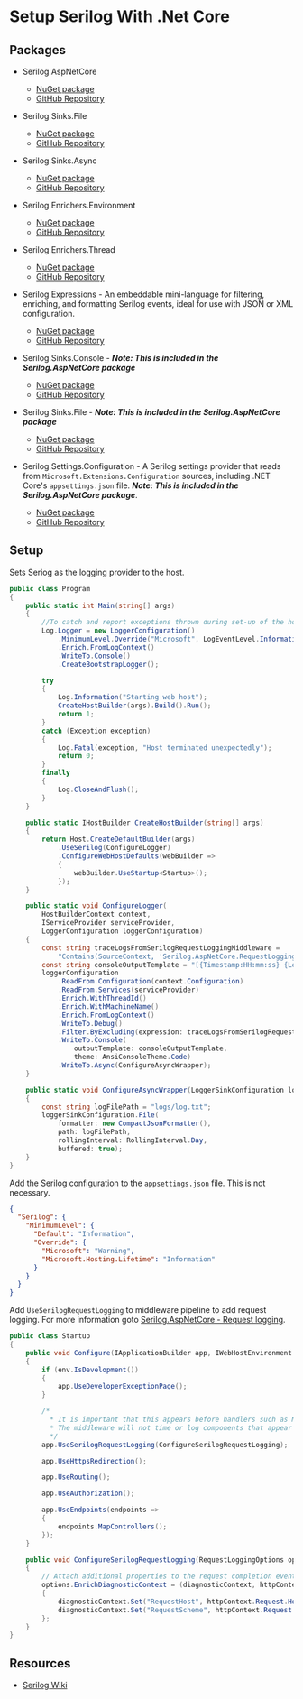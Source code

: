 # Setup Serilog With .Net Core

## Packages

- Serilog.AspNetCore
  - [NuGet package](https://www.nuget.org/packages/Serilog.AspNetCore)
  - [GitHub Repository](https://github.com/serilog/serilog-aspnetcore)

- Serilog.Sinks.File
  - [NuGet package](https://www.nuget.org/packages/Serilog.Sinks.File)
  - [GitHub Repository](https://github.com/serilog/serilog-sinks-file)

- Serilog.Sinks.Async
  - [NuGet package](https://www.nuget.org/packages/serilog.sinks.async)
  - [GitHub Repository](https://github.com/serilog/serilog-sinks-async)

- Serilog.Enrichers.Environment
  - [NuGet package](https://www.nuget.org/packages/Serilog.Enrichers.Environment)
  - [GitHub Repository](https://github.com/serilog/serilog-enrichers-environment)

- Serilog.Enrichers.Thread
  - [NuGet package](https://www.nuget.org/packages/Serilog.Enrichers.Thread)
  - [GitHub Repository](https://github.com/serilog/serilog-enrichers-thread)

- Serilog.Expressions - An embeddable mini-language for filtering, enriching, and formatting Serilog events, ideal for use with JSON or XML configuration.
  - [NuGet package](https://www.nuget.org/packages/Serilog.Expressions)
  - [GitHub Repository](https://github.com/serilog/serilog-expressions)

- Serilog.Sinks.Console - ***Note: This is included in the Serilog.AspNetCore package***
  - [NuGet package](https://www.nuget.org/packages/serilog.sinks.console)
  - [GitHub Repository](https://github.com/serilog/serilog-sinks-console)

- Serilog.Sinks.File - ***Note: This is included in the Serilog.AspNetCore package***
  - [NuGet package](https://www.nuget.org/packages/Serilog.Sinks.File)
  - [GitHub Repository](https://github.com/serilog/serilog-sinks-file)

- Serilog.Settings.Configuration - A Serilog settings provider that reads from `Microsoft.Extensions.Configuration` sources, including .NET Core's `appsettings.json` file. ***Note: This is included in the Serilog.AspNetCore package***.
  - [NuGet package](https://www.nuget.org/packages/serilog.settings.configuration)
  - [GitHub Repository](https://github.com/serilog/serilog-settings-configuration)

## Setup

  Sets Seriog as the logging provider to the host.

  ```csharp
  public class Program
  {
      public static int Main(string[] args)
      {
          //To catch and report exceptions thrown during set-up of the host
          Log.Logger = new LoggerConfiguration()
              .MinimumLevel.Override("Microsoft", LogEventLevel.Information)
              .Enrich.FromLogContext()
              .WriteTo.Console()
              .CreateBootstrapLogger();

          try
          {
              Log.Information("Starting web host");
              CreateHostBuilder(args).Build().Run();
              return 1;
          }
          catch (Exception exception)
          {
              Log.Fatal(exception, "Host terminated unexpectedly");
              return 0;
          }
          finally
          {
              Log.CloseAndFlush();
          }
      }

      public static IHostBuilder CreateHostBuilder(string[] args)
      {
          return Host.CreateDefaultBuilder(args)
              .UseSerilog(ConfigureLogger)
              .ConfigureWebHostDefaults(webBuilder =>
              {
                  webBuilder.UseStartup<Startup>();
              });
      }

      public static void ConfigureLogger(
          HostBuilderContext context, 
          IServiceProvider serviceProvider, 
          LoggerConfiguration loggerConfiguration)
      {
          const string traceLogsFromSerilogRequestLoggingMiddleware = 
              "Contains(SourceContext, 'Serilog.AspNetCore.RequestLoggingMiddleware') and (@l = 'Verbose')";
          const string consoleOutputTemplate = "[{Timestamp:HH:mm:ss} {Level:u3}] {Message:lj}{NewLine}{Exception}";
          loggerConfiguration
              .ReadFrom.Configuration(context.Configuration)
              .ReadFrom.Services(serviceProvider)
              .Enrich.WithThreadId()
              .Enrich.WithMachineName()
              .Enrich.FromLogContext()
              .WriteTo.Debug()
              .Filter.ByExcluding(expression: traceLogsFromSerilogRequestLoggingMiddleware)
              .WriteTo.Console(
                  outputTemplate: consoleOutputTemplate,
                  theme: AnsiConsoleTheme.Code)
              .WriteTo.Async(ConfigureAsyncWrapper);
      }

      public static void ConfigureAsyncWrapper(LoggerSinkConfiguration loggerSinkConfiguration)
      {
          const string logFilePath = "logs/log.txt";
          loggerSinkConfiguration.File(
              formatter: new CompactJsonFormatter(),
              path: logFilePath,
              rollingInterval: RollingInterval.Day,
              buffered: true);
      }
  }
  ```

  Add the Serilog configuration to the `appsettings.json` file. This is not necessary.

  ```json
  {
    "Serilog": {
      "MinimumLevel": {
        "Default": "Information",
        "Override": {
          "Microsoft": "Warning",
          "Microsoft.Hosting.Lifetime": "Information"
        }
      }
    }
  }
  ```

  Add `UseSerilogRequestLogging` to middleware pipeline to add request logging. For more information goto [Serilog.AspNetCore - Request logging](https://github.com/serilog/serilog-aspnetcore#request-logging).

  ```csharp
  public class Startup
  {
      public void Configure(IApplicationBuilder app, IWebHostEnvironment env)
      {
          if (env.IsDevelopment())
          {
              app.UseDeveloperExceptionPage();
          }

          /*
            * It is important that this appears before handlers such as MVC. 
            * The middleware will not time or log components that appear before it in the pipeline
            */
          app.UseSerilogRequestLogging(ConfigureSerilogRequestLogging);

          app.UseHttpsRedirection();

          app.UseRouting();

          app.UseAuthorization();

          app.UseEndpoints(endpoints =>
          {
              endpoints.MapControllers();
          });
      }

      public void ConfigureSerilogRequestLogging(RequestLoggingOptions options)
      {
          // Attach additional properties to the request completion event
          options.EnrichDiagnosticContext = (diagnosticContext, httpContext) =>
          {
              diagnosticContext.Set("RequestHost", httpContext.Request.Host.Value);
              diagnosticContext.Set("RequestScheme", httpContext.Request.Scheme);
          };
      }
  }
  ```

## Resources

- [Serilog Wiki](https://github.com/serilog/serilog/wiki)
